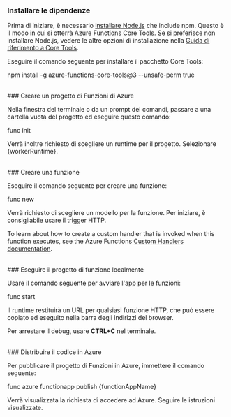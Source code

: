 ### <a name="install-dependencies"></a>Installare le dipendenze

Prima di iniziare, è necessario <a href="https://go.microsoft.com/fwlink/?linkid=2016195" target="_blank">installare Node.js</a> che include npm. Questo è il modo in cui si otterrà Azure Functions Core Tools. Se si preferisce non installare Node.js, vedere le altre opzioni di installazione nella <a href="https://go.microsoft.com/fwlink/?linkid=2016192" target="_blank">Guida di riferimento a Core Tools</a>.

Eseguire il comando seguente per installare il pacchetto Core Tools:

<MarkdownHighlighter>npm install -g azure-functions-core-tools@3 --unsafe-perm true</MarkdownHighlighter>

<br/>
### <a name="create-an-azure-functions-project"></a>Creare un progetto di Funzioni di Azure

Nella finestra del terminale o da un prompt dei comandi, passare a una cartella vuota del progetto ed eseguire questo comando:

<MarkdownHighlighter>func init</MarkdownHighlighter>

Verrà inoltre richiesto di scegliere un runtime per il progetto. Selezionare {workerRuntime}.

<br/>
### <a name="create-a-function"></a>Creare una funzione

Eseguire il comando seguente per creare una funzione:

<MarkdownHighlighter>func new</MarkdownHighlighter>

Verrà richiesto di scegliere un modello per la funzione. Per iniziare, è consigliabile usare il trigger HTTP.

<StackInstructions customStack={true}>To learn about how to create a custom handler that is invoked when this function executes, see the Azure Functions <a href="https://go.microsoft.com/fwlink/?linkid=2138621" target="_blank">Custom Handlers documentation</a>.</StackInstructions>

<br/>
### <a name="run-your-function-project-locally"></a>Eseguire il progetto di funzione localmente

Usare il comando seguente per avviare l'app per le funzioni:

<MarkdownHighlighter>func start</MarkdownHighlighter>

Il runtime restituirà un URL per qualsiasi funzione HTTP, che può essere copiato ed eseguito nella barra degli indirizzi del browser.

Per arrestare il debug, usare **CTRL+C** nel terminale.

<br/>
### <a name="deploy-your-code-to-azure"></a>Distribuire il codice in Azure

Per pubblicare il progetto di Funzioni in Azure, immettere il comando seguente:

<MarkdownHighlighter>func azure functionapp publish {functionAppName}</MarkdownHighlighter>

Verrà visualizzata la richiesta di accedere ad Azure. Seguire le istruzioni visualizzate.
